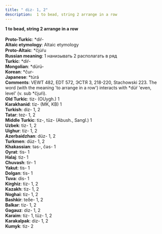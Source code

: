 ```yaml
---
title: " diz- 1, 2"
description:  1 to bead, string 2 arrange in a row
---
```

<p data-pagefind-weight="0.5">
<strong> 1 to bead, string 2 arrange in a row</strong><br><br>
<strong>Proto-Turkic</strong>:  *diŕ-<br>
<strong>Altaic etymology</strong>:  Altaic etymology<br>
<strong> Proto-Altaic</strong>:  *či̯úŕu<br>
<strong>Russian meaning</strong>:  1 нанизывать 2 располагать в ряд<br>
<strong>Turkic</strong>:  *diŕ-<br>
<strong>Mongolian</strong>:  *dürü-<br>
<strong>Korean</strong>:  *čur-<br>
<strong>Japanese</strong>:  *túrá<br>
<strong>Comments</strong>:  VEWT 482, EDT 572, ЭСТЯ 3, 218-220, Stachowski 223. The word (with the meaning 'to arrange in a row') interacts with *düŕ 'even, level' (v. sub *či̯uŕi).<br>
<strong>Old Turkic</strong>:  tiz- (OUygh.) 1<br>
<strong>Karakhanid</strong>:  tiz- (MK, KB) 1<br>
<strong>Turkish</strong>:  diz- 1, 2<br>
<strong>Tatar</strong>:  tez- 1, 2<br>
<strong>Middle Turkic</strong>:  tiz-, tüz- (Abush., Sangl.) 1<br>
<strong>Uzbek</strong>:  tiz- 1, 2<br>
<strong>Uighur</strong>:  tiz- 1, 2<br>
<strong>Azerbaidzhan</strong>:  düz- 1, 2<br>
<strong>Turkmen</strong>:  düz- 1, 2<br>
<strong>Khakassian</strong>:  tǝs-, čǝs- 1<br>
<strong>Oyrat</strong>:  tis- 1<br>
<strong>Halaj</strong>:  tiz- 1<br>
<strong>Chuvash</strong>:  tir- 1<br>
<strong>Yakut</strong>:  tis- 1<br>
<strong>Dolgan</strong>:  tis- 1<br>
<strong>Tuva</strong>:  dis- 1<br>
<strong>Kirghiz</strong>:  tiz- 1, 2<br>
<strong>Kazakh</strong>:  tiz- 1, 2<br>
<strong>Noghai</strong>:  tiz- 1, 2<br>
<strong>Bashkir</strong>:  teδe- 1, 2<br>
<strong>Balkar</strong>:  tiz- 1, 2<br>
<strong>Gagauz</strong>:  diz- 1, 2<br>
<strong>Karaim</strong>:  tiz- 1, tüz- 1, 2<br>
<strong>Karakalpak</strong>:  diz- 1, 2<br>
<strong>Kumyk</strong>:  tiz- 2<br>

</p>
